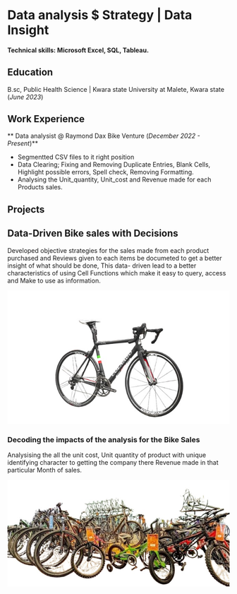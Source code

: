 # Data analysis $ Strategy | Data Insight

#### Technical skills: Microsoft Excel, SQL, Tableau.

## Education
B.sc, Public Health Science | Kwara state University at Malete, Kwara state (_June 2023_)

## Work Experience
** Data analysist @ Raymond Dax Bike Venture (_December 2022 - Present_)**
- Segmentted CSV files to it right position
- Data Clearing; Fixing and Removing Duplicate Entries, Blank Cells, Highlight possible errors, Spell check, Removing Formatting.
- Analysing the Unit_quantity, Unit_cost and Revenue made for each Products sales.

## Projects
## Data-Driven Bike sales with Decisions
Developed objective strategies for the sales made from each product purchased and Reviews given to each items be documeted to get a better insight of what should be done, This data- driven lead to a better characteristics of using Cell Functions which make it easy to query, access and Make to use as information.

![Bike sales Discovery](assets/img/Bike_sales_Discovery.jpg)

### Decoding the impacts of the analysis for the Bike Sales

Analysising the all the unit cost, Unit quantity of product with unique identifying character to getting the company there Revenue made in that particular Month of sales.

![Bike study](assets/img/Bike_Study.jpg)
